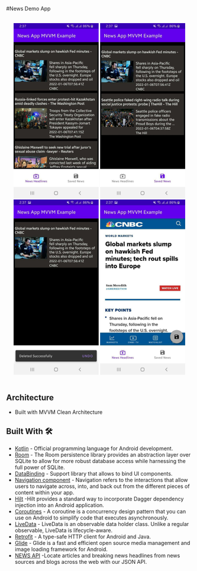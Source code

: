 #News Demo App

<br/>

<div align="center">
  <img src="ss/s_1.jpg" width="230px" />  <img src="ss/s_2.jpg" width="230px" />
  <img src="ss/s_3.jpg" width="230px" />  <img src="ss/s_4.jpg" width="230px" />
</div>

<br/>


## Architecture
* Built with MVVM Clean Architecture

## Built With 🛠
- [Kotlin](https://kotlinlang.org/) - Official programming language for Android development.
- [Room](https://developer.android.com/jetpack/androidx/releases/room) - The Room persistence library provides an abstraction layer over SQLite to allow for more robust database access while harnessing the full power of SQLite.
- [DataBinding](https://developer.android.com/topic/libraries/data-binding) - Support library that allows to bind UI components.
- [Navigation component](https://developer.android.com/guide/navigation/navigation-getting-started) - Navigation refers to the interactions that allow users to navigate across, into, and back out from the different pieces of content within your app.
- [Hilt](https://dagger.dev/hilt/) -Hilt provides a standard way to incorporate Dagger dependency injection into an Android application.
- [Coroutines](https://developer.android.com/kotlin/coroutines) - A coroutine is a concurrency design pattern that you can use on Android to simplify code that executes asynchronously.
- [LiveData](https://developer.android.com/topic/libraries/architecture/livedata) - LiveData is an observable data holder class. Unlike a regular observable, LiveData is lifecycle-aware.
- [Retrofit](https://square.github.io/retrofit/) - A type-safe HTTP client for Android and Java.
- [Glide](https://github.com/bumptech/glide) - Glide is a fast and efficient open source media management and image loading framework for Android.
- [NEWS API](https://newsapi.org/) -Locate articles and breaking news headlines from news sources and blogs across the web with our JSON API.
